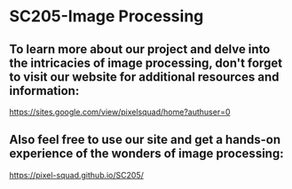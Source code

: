 # SC205-Image Processing

## To learn more about our project and delve into the intricacies of image processing, don't forget to visit our website for additional resources and information: 
https://sites.google.com/view/pixelsquad/home?authuser=0

## Also feel free to use our site and get a hands-on experience of the wonders of image processing:
https://pixel-squad.github.io/SC205/
